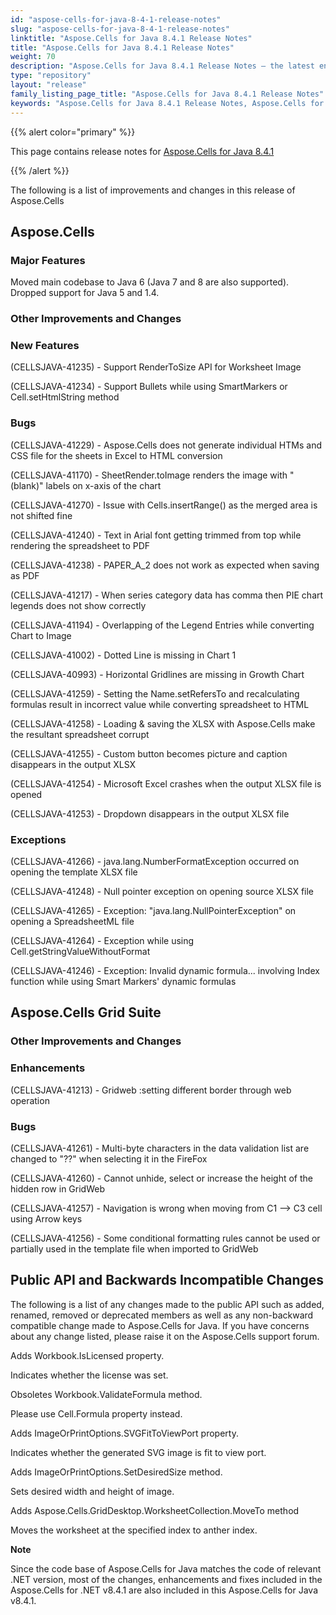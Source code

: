 ```yaml
---
id: "aspose-cells-for-java-8-4-1-release-notes"
slug: "aspose-cells-for-java-8-4-1-release-notes"
linktitle: "Aspose.Cells for Java 8.4.1 Release Notes"
title: "Aspose.Cells for Java 8.4.1 Release Notes"
weight: 70
description: "Aspose.Cells for Java 8.4.1 Release Notes – the latest enhancements, new features, and fixes."
type: "repository"
layout: "release"
family_listing_page_title: "Aspose.Cells for Java 8.4.1 Release Notes"
keywords: "Aspose.Cells for Java 8.4.1 Release Notes, Aspose.Cells for Java 8.4.1 updates and fixes"
---
```


{{% alert color="primary" %}}

This page contains release notes for [Aspose.Cells for Java 8.4.1](https://releases.aspose.com/cells/java/new-releases/aspose.cells-for-java-8.4.1/)

{{% /alert %}}

The following is a list of improvements and changes in this release of Aspose.Cells

## Aspose.Cells

### **Major Features**

Moved main codebase to Java 6 (Java 7 and 8 are also supported). Dropped support for Java 5 and 1.4.

### **Other Improvements and Changes**

### **New Features**

(CELLSJAVA-41235) - Support RenderToSize API for Worksheet Image

(CELLSJAVA-41234) - Support Bullets while using SmartMarkers or Cell.setHtmlString method

### **Bugs**

(CELLSJAVA-41229) - Aspose.Cells does not generate individual HTMs and CSS file for the sheets in Excel to HTML conversion

(CELLSJAVA-41170) - SheetRender.toImage renders the image with "(blank)" labels on x-axis of the chart

(CELLSJAVA-41270) - Issue with Cells.insertRange() as the merged area is not shifted fine

(CELLSJAVA-41240) - Text in Arial font getting trimmed from top while rendering the spreadsheet to PDF

(CELLSJAVA-41238) - PAPER_A_2 does not work as expected when saving as PDF

(CELLSJAVA-41217) - When series category data has comma then PIE chart legends does not show correctly

(CELLSJAVA-41194) - Overlapping of the Legend Entries while converting Chart to Image

(CELLSJAVA-41002) - Dotted Line is missing in Chart 1

(CELLSJAVA-40993) - Horizontal Gridlines are missing in Growth Chart

(CELLSJAVA-41259) - Setting the Name.setRefersTo and recalculating formulas result in incorrect value while converting spreadsheet to HTML

(CELLSJAVA-41258) - Loading & saving the XLSX with Aspose.Cells make the resultant spreadsheet corrupt

(CELLSJAVA-41255) - Custom button becomes picture and caption disappears in the output XLSX

(CELLSJAVA-41254) - Microsoft Excel crashes when the output XLSX file is opened

(CELLSJAVA-41253) - Dropdown disappears in the output XLSX file

### **Exceptions**

(CELLSJAVA-41266) - java.lang.NumberFormatException occurred on opening the template XLSX file

(CELLSJAVA-41248) - Null pointer exception on opening source XLSX file

(CELLSJAVA-41265) - Exception: "java.lang.NullPointerException" on opening a SpreadsheetML file

(CELLSJAVA-41264) - Exception while using Cell.getStringValueWithoutFormat

(CELLSJAVA-41246) - Exception: Invalid dynamic formula... involving Index function while using Smart Markers' dynamic formulas

## Aspose.Cells Grid Suite

### **Other Improvements and Changes**

### **Enhancements**

(CELLSJAVA-41213) - Gridweb :setting different border through web operation

### **Bugs**

(CELLSJAVA-41261) - Multi-byte characters in the data validation list are changed to "??" when selecting it in the FireFox

(CELLSJAVA-41260) - Cannot unhide, select or increase the height of the hidden row in GridWeb

(CELLSJAVA-41257) - Navigation is wrong when moving from C1 --> C3 cell using Arrow keys

(CELLSJAVA-41256) - Some conditional formatting rules cannot be used or partially used in the template file when imported to GridWeb

## **Public API and Backwards Incompatible Changes**

The following is a list of any changes made to the public API such as added, renamed, removed or deprecated members as well as any non-backward compatible change made to Aspose.Cells for Java. If you have concerns about any change listed, please raise it on the Aspose.Cells support forum.

Adds Workbook.IsLicensed property.

Indicates whether the license was set.

Obsoletes Workbook.ValidateFormula method.

Please use Cell.Formula property instead.

Adds ImageOrPrintOptions.SVGFitToViewPort property.

Indicates whether the generated SVG image is fit to view port.

Adds ImageOrPrintOptions.SetDesiredSize method.

Sets desired width and height of image.

Adds Aspose.Cells.GridDesktop.WorksheetCollection.MoveTo method

Moves the worksheet at the specified index to anther index.

**Note**

Since the code base of Aspose.Cells for Java matches the code of relevant .NET version, most of the changes, enhancements and fixes included in the Aspose.Cells for .NET v8.4.1 are also included in this Aspose.Cells for Java v8.4.1.
